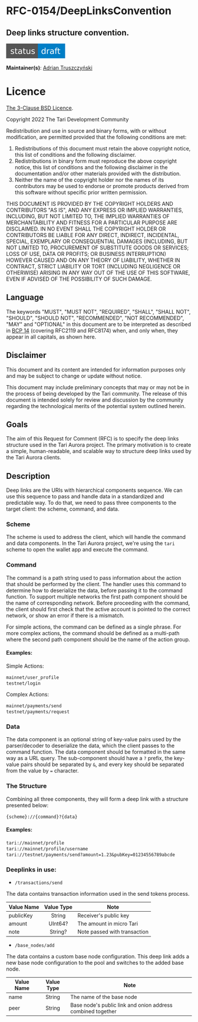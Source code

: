 # RFC-0154/DeepLinksConvention

## Deep links structure convention.

![status: raw](theme/images/status-draft.svg)

**Maintainer(s)**: [Adrian Truszczyński](https://github.com/TruszczynskiA)

# Licence

[ The 3-Clause BSD Licence](https://opensource.org/licenses/BSD-3-Clause).

Copyright 2022 The Tari Development Community

Redistribution and use in source and binary forms, with or without modification, are permitted provided that the
following conditions are met:

1. Redistributions of this document must retain the above copyright notice, this list of conditions and the following
   disclaimer.
2. Redistributions in binary form must reproduce the above copyright notice, this list of conditions and the following
   disclaimer in the documentation and/or other materials provided with the distribution.
3. Neither the name of the copyright holder nor the names of its contributors may be used to endorse or promote products
   derived from this software without specific prior written permission.

THIS DOCUMENT IS PROVIDED BY THE COPYRIGHT HOLDERS AND CONTRIBUTORS "AS IS", AND ANY EXPRESS OR IMPLIED WARRANTIES,
INCLUDING, BUT NOT LIMITED TO, THE IMPLIED WARRANTIES OF MERCHANTABILITY AND FITNESS FOR A PARTICULAR PURPOSE ARE
DISCLAIMED. IN NO EVENT SHALL THE COPYRIGHT HOLDER OR CONTRIBUTORS BE LIABLE FOR ANY DIRECT, INDIRECT, INCIDENTAL,
SPECIAL, EXEMPLARY OR CONSEQUENTIAL DAMAGES (INCLUDING, BUT NOT LIMITED TO, PROCUREMENT OF SUBSTITUTE GOODS OR
SERVICES; LOSS OF USE, DATA OR PROFITS; OR BUSINESS INTERRUPTION) HOWEVER CAUSED AND ON ANY THEORY OF LIABILITY,
WHETHER IN CONTRACT, STRICT LIABILITY OR TORT (INCLUDING NEGLIGENCE OR OTHERWISE) ARISING IN ANY WAY OUT OF THE USE OF
THIS SOFTWARE, EVEN IF ADVISED OF THE POSSIBILITY OF SUCH DAMAGE.

## Language

The keywords "MUST", "MUST NOT", "REQUIRED", "SHALL", "SHALL NOT", "SHOULD", "SHOULD NOT", "RECOMMENDED", 
"NOT RECOMMENDED", "MAY" and "OPTIONAL" in this document are to be interpreted as described in 
[BCP 14](https://tools.ietf.org/html/bcp14) (covering RFC2119 and RFC8174) when, and only when, they appear in all capitals, as 
shown here.

## Disclaimer

This document and its content are intended for information purposes only and may be subject to change or update
without notice.

This document may include preliminary concepts that may or may not be in the process of being developed by the Tari
community. The release of this document is intended solely for review and discussion by the community regarding the
technological merits of the potential system outlined herein.

## Goals

The aim of this Request for Comment (RFC) is to specify the deep links structure used in the Tari Aurora project.
The primary motivation is to create a simple, human-readable, and scalable way to structure deep links used by the Tari Aurora clients.

## Description

Deep links are the URIs with hierarchical components sequence. We can use this sequence to pass and handle data in a standardized and predictable way. To do that, we need to pass three components to the target client: the scheme, command, and data.

### Scheme
The scheme is used to address the client, which will handle the command and data components. In the Tari Aurora project, we're using the `tari` scheme to open the wallet app and execute the command.

### Command
The command is a path string used to pass information about the action that should be performed by the client. The handler uses this command to determine how to deserialize the data, before passing it to the command function.
To support multiple networks the first path component should be the name of corresponding network. Before proceeding with the command, the client should first check that the active account is pointed to the correct network, or show an error if there is a mismatch. 

For simple actions, the command can be defined as a single phrase. For more complex actions, the command should be defined as a multi-path where the second path component should be the name of the action group.

#### Examples:

Simple Actions:
```ignore
mainnet/user_profile
testnet/login
```
Complex Actions:
```ignore
mainnet/payments/send
testnet/payments/request
```

### Data
The data component is an optional string of key-value pairs used by the parser/decoder to deserialize the data, which the client passes to the command function. The data component should be formatted in the same way as a URL query. The sub-component should have a `?` prefix, the key-value pairs should be separated by `&`, and every key should be separated from the value by `=` character.

### The Structure
Combining all three components, they will form a deep link with a structure presented below:
```ignore
{scheme}://{command}?{data}
```
#### Examples:
```ignore
tari://mainnet/profile
tari://mainnet/profile/username
tari://testnet/payments/send?amount=1.23&pubKey=01234556789abcde
```

### Deeplinks in use:

* `/transactions/send`
   
The data contains transaction information used in the send tokens process.

| Value Name | Value Type | Note                         |
| ---------- | :--------: | ---------------------------- |
| publicKey  | String     | Receiver's public key        |
| amount     | UInt64?    | The amount in micro Tari     |
| note       | String?    | Note passed with transaction |

* `/base_nodes/add`

The data contains a custom base node configuration. This deep link adds a new base node configuration to the pool and switches to the added base node. 

| Value Name | Value Type | Note                                                        |
| ---------- | :--------: | ----------------------------------------------------------- |
| name       | String     | The name of the base node                                   |
| peer       | String     | Base node's public link and onion address combined together |  